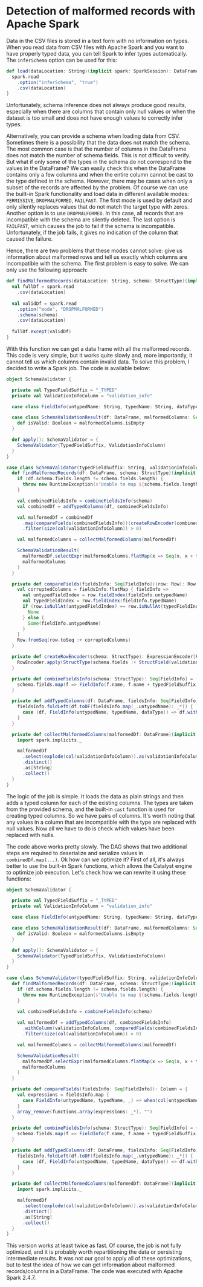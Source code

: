 # Detection of malformed records with Apache Spark

Data in the CSV files is stored in a text form with no information on types. When you read data from CSV files with Apache Spark and you want to have properly typed data, you can tell Spark to infer types automatically. The `inferSchema` option can be used for this: 

```scala
def load(dataLocation: String)(implicit spark: SparkSession): DataFrame = {
  spark.read
    .option("inferSchema", "true")
    .csv(dataLocation)
}
```

Unfortunately, schema inference does not always produce good results, especially when there are columns that contain only null values or when the dataset is too small and does not have enough values to correctly infer types.

Alternatively, you can provide a schema when loading data from CSV. Sometimes there is a possibility that the data does not match the schema. The most common case is that the number of columns in the DataFrame does not match the number of schema fields. This is not difficult to verify. But what if only some of the types in the schema do not correspond to the values in the DataFrame? We can easily check this when the DataFrame contains only a few columns and when the entire column cannot be cast to the type defined in the schema. However, there may be cases when only a subset of the records are affected by the problem. Of course we can use the built-in Spark functionality and load data in different available modes: `PERMISSIVE`, `DROPMALFORMED`, `FAILFAST`. The first mode is used by default and only silently replaces values that do not match the target type with zeros. Another option is to use `DROPMALFORMED`. In this case, all records that are incompatible with the schema are silently deleted. The last option is `FAILFAST`, which causes the job to fail if the schema is incompatible. Unfortunately, if the job fails, it gives no indication of the column that caused the failure.

Hence, there are two problems that these modes cannot solve: give us information about malformed rows and tell us exactly which columns are incompatible with the schema. The first problem is easy to solve. We can only use the following approach:


```scala
def findMalformedRecords(dataLocation: String, schema: StructType)(implicit spark: SparkSession): DataFrame = {
  val fullDf = spark.read
    .csv(dataLocation)
    
  val validDf = spark.read
    .option("mode", "DROPMALFORMED")
    .schema(schema)
    .csv(dataLocation)
    
  fullDf.except(validDf)
}
```

With this function we can get a data frame with all the malformed records. This code is very simple, but it works quite slowly and, more importantly, it cannot tell us which columns contain invalid data. To solve this problem, I decided to write a Spark job. The code is available below:

```scala
object SchemaValidator {

  private val TypedFieldSuffix = "_TYPED"
  private val ValidationInfoColumn = "validation_info"

  case class FieldInfo(untypedName: String, typedName: String, dataType: DataType)

  case class SchemaValidationResult(df: DataFrame, malformedColumns: Seq[String]) {
    def isValid: Boolean = malformedColumns.isEmpty
  }

  def apply(): SchemaValidator = {
    SchemaValidator(TypedFieldSuffix, ValidationInfoColumn)
  }
}

case class SchemaValidator(typedFieldSuffix: String, validationInfoColumn: String) {
  def findMalformedRecords(df: DataFrame, schema: StructType)(implicit spark: SparkSession): Try[SchemaValidationResult] = Try {
    if (df.schema.fields.length != schema.fields.length) {
      throw new RuntimeException(s"Unable to map ${schema.fields.length} schema fields to dataframe containing ${df.schema.fields.length} columns")
    }

    val combinedFieldsInfo = combineFieldsInfo(schema)
    val combinedDf = addTypedColumns(df, combinedFieldsInfo)

    val malformedDf = combinedDf
      .map(compareFields(combinedFieldsInfo))(createRowEncoder(combinedDf.schema))
      .filter(size(col(validationInfoColumn)) > 0)

    val malformedColumns = collectMalformedColumns(malformedDf)

    SchemaValidationResult(
      malformedDf.selectExpr(malformedColumns.flatMap(x => Seq(x, x + typedFieldSuffix)): _*),
      malformedColumns
    )
  }

  private def compareFields(fieldsInfo: Seq[FieldInfo])(row: Row): Row = {
    val corruptedColumns = fieldsInfo.flatMap { fieldInfo =>
      val untypedFieldIndex = row.fieldIndex(fieldInfo.untypedName)
      val typedFieldIndex = row.fieldIndex(fieldInfo.typedName)
      if (row.isNullAt(untypedFieldIndex) == row.isNullAt(typedFieldIndex)) {
        None
      } else {
        Some(fieldInfo.untypedName)
      }
    }
    Row.fromSeq(row.toSeq :+ corruptedColumns)
  }

  private def createRowEncoder(schema: StructType): ExpressionEncoder[Row] = {
    RowEncoder.apply(StructType(schema.fields :+ StructField(validationInfoColumn, ArrayType(StringType))))
  }

  private def combineFieldsInfo(schema: StructType): Seq[FieldInfo] = {
    schema.fields.map(f => FieldInfo(f.name, f.name + typedFieldSuffix, f.dataType))
  }

  private def addTypedColumns(df: DataFrame, fieldsInfo: Seq[FieldInfo]): DataFrame = {
    fieldsInfo.foldLeft(df.toDF(fieldsInfo.map(_.untypedName): _*)) {
      case (df, FieldInfo(untypedName, typedName, dataType)) => df.withColumn(typedName, col(untypedName).cast(dataType))
    }
  }

  private def collectMalformedColumns(malformedDf: DataFrame)(implicit spark: SparkSession): Seq[String] = {
    import spark.implicits._

    malformedDf
      .select(explode(col(validationInfoColumn)).as(validationInfoColumn))
      .distinct()
      .as[String]
      .collect()
  }
}
```

The logic of the job is simple. It loads the data as plain strings and then adds a typed column for each of the existing columns. The types are taken from the provided schema, and the built-in `cast` function is used for creating typed columns. So we have pairs of columns. It's worth noting that any values in a column that are incompatible with the type are replaced with null values. Now all we have to do is check which values have been replaced with nulls.

The code above works pretty slowly. The DAG shows that two additional steps are required to deserialize and serialize values in `combinedDf.map(...)`. Ok how can we optimize it? First of all, it's always better to use the built-in Spark functions, which allows the Catalyst engine to optimize job execution. Let's check how we can rewrite it using these functions:

```scala
object SchemaValidator {

  private val TypedFieldSuffix = "_TYPED"
  private val ValidationInfoColumn = "validation_info"

  case class FieldInfo(untypedName: String, typedName: String, dataType: DataType)

  case class SchemaValidationResult(df: DataFrame, malformedColumns: Seq[String]) {
    def isValid: Boolean = malformedColumns.isEmpty
  }

  def apply(): SchemaValidator = {
    SchemaValidator(TypedFieldSuffix, ValidationInfoColumn)
  }
}

case class SchemaValidator(typedFieldSuffix: String, validationInfoColumn: String) {
  def findMalformedRecords(df: DataFrame, schema: StructType)(implicit spark: SparkSession): Try[SchemaValidationResult] = Try {
    if (df.schema.fields.length != schema.fields.length) {
      throw new RuntimeException(s"Unable to map ${schema.fields.length} schema fields to dataframe containing ${df.schema.fields.length} columns")
    }

    val combinedFieldsInfo = combineFieldsInfo(schema)
    
    val malformedDf = addTypedColumns(df, combinedFieldsInfo)
      .withColumn(validationInfoColumn, comparedFields(combinedFieldsInfo))
      .filter(size(col(validationInfoColumn)) > 0)

    val malformedColumns = collectMalformedColumns(malformedDf)

    SchemaValidationResult(
      malformedDf.selectExpr(malformedColumns.flatMap(x => Seq(x, x + typedFieldSuffix)): _*),
      malformedColumns
    )
  }

  private def compareFields(fieldsInfo: Seq[FieldInfo]): Column = {
    val expressions = fieldsInfo.map {
      case FieldInfo(untypedName, typedName, _) => when(col(untypedName).isNull =!= col(typedName).isNull, lit(untypedName)).otherwise(lit(""))
    }
    array_remove(functions.array(expressions: _*), "")
  }

  private def combineFieldsInfo(schema: StructType): Seq[FieldInfo] = {
    schema.fields.map(f => FieldInfo(f.name, f.name + typedFieldSuffix, f.dataType))
  }

  private def addTypedColumns(df: DataFrame, fieldsInfo: Seq[FieldInfo]): DataFrame = {
    fieldsInfo.foldLeft(df.toDF(fieldsInfo.map(_.untypedName): _*)) {
      case (df, FieldInfo(untypedName, typedName, dataType)) => df.withColumn(typedName, col(untypedName).cast(dataType))
    }
  }

  private def collectMalformedColumns(malformedDf: DataFrame)(implicit spark: SparkSession): Seq[String] = {
    import spark.implicits._

    malformedDf
      .select(explode(col(validationInfoColumn)).as(validationInfoColumn))
      .distinct()
      .as[String]
      .collect()
  }
}
```

This version works at least twice as fast. Of course, the job is not fully optimized, and it is probably worth repartitioning the data or persisting intermediate results. It was not our goal to apply all of these optimizations, but to test the idea of how we can get information about malformed records/columns in a DataFrame. The code was executed with Apache Spark 2.4.7.  

